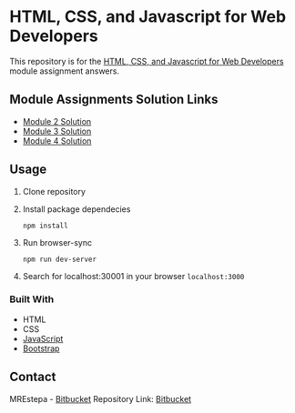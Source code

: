 # HTML, CSS, and Javascript for Web Developers
This repository is for the [HTML, CSS, and Javascript for Web Developers](https://www.coursera.org/learn/html-css-javascript-for-web-developers) module assignment answers.


## Module Assignments Solution Links
- [Module 2 Solution](https://htmlpreview.github.io/?https://bitbucket.org/MREstepa/html-css-javascript/raw/6914c0d7cb7174901f26b28fe01c7003134f43ae/module2-solution/index.html)
- [Module 3 Solution](http://htmlpreview.github.io/?https://bitbucket.org/MREstepa/html-css-javascript/raw/2174515e284bd457327d9ce7a45fdb657bcfffc8/module3-solution/index.html)
- [Module 4 Solution](http://htmlpreview.github.io/?https://bitbucket.org/MREstepa/html-css-javascript/raw/8f17fa8004ee825ef5c7eb06e5a4cbf4412180ff/module4-solution/index.html)


## Usage
1. Clone repository
2. Install package dependecies

    ```
    npm install
    ```

3. Run browser-sync

    ```
    npm run dev-server
    ```

4. Search for localhost:30001 in your browser `localhost:3000`


### Built With
* HTML
* CSS
* [JavaScript](https://www.javascript.com)
* [Bootstrap](https://getbootstrap.com)


## Contact
MREstepa - [Bitbucket](https://bitbucket.orh/MREstepa)
Repository Link: [Bitbucket](bitbucket.org/MREstepa/html-css-javascript/src)
